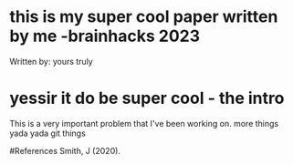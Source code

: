 # this is my super cool paper written by me  -brainhacks 2023
Written by: yours truly

# yessir it do be super cool - the intro
This is a very important problem that I've been working on.
more things yada yada git things

#References
Smith, J (2020). 



